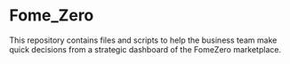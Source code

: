 # Fome_Zero
This repository contains files and scripts to help the business team make quick decisions from a strategic dashboard of the FomeZero marketplace.
